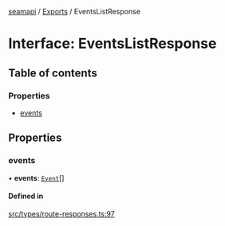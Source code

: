 [seamapi](../README.md) / [Exports](../modules.md) / EventsListResponse

# Interface: EventsListResponse

## Table of contents

### Properties

- [events](EventsListResponse.md#events)

## Properties

### events

• **events**: [`Event`](../modules.md#event)[]

#### Defined in

[src/types/route-responses.ts:97](https://github.com/seamapi/javascript/blob/main/src/types/route-responses.ts#L97)
